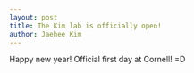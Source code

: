 ```yaml
---
layout: post
title: The Kim lab is officially open!
author: Jaehee Kim
---
```


Happy new year! Official first day at Cornell! =D 
